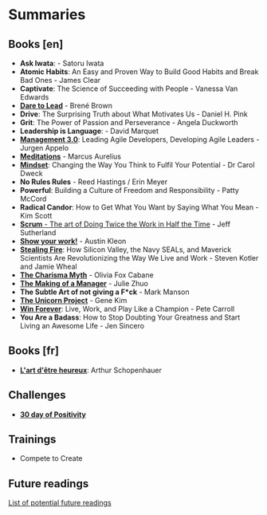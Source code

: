 # Summaries

## Books [en]
* __Ask Iwata__: - Satoru Iwata
* __Atomic Habits__: An Easy and Proven Way to Build Good Habits and Break Bad Ones - James Clear
* __Captivate__: The Science of Succeeding with People - Vanessa Van Edwards
* [__Dare to Lead__](books/dare_to_lead.md) - Brené Brown
* __Drive__: The Surprising Truth about What Motivates Us - Daniel H. Pink
* __Grit__: The Power of Passion and Perseverance - Angela Duckworth
* __Leadership is Language__: - David Marquet
* [__Management 3.0__](/books/management30.md): Leading Agile Developers, Developing Agile Leaders - Jurgen Appelo
* [__Meditations__](/books/meditations.md) - Marcus Aurelius
* [__Mindset__](/books/mindset.md): Changing the Way You Think to Fulfil Your Potential - Dr Carol Dweck
* __No Rules Rules__ - Reed Hastings / Erin Meyer
* __Powerful__: Building a Culture of Freedom and Responsibility - Patty McCord
* __Radical Candor__: How to Get What You Want by Saying What You Mean - Kim Scott
* [__Scrum__ - The art of Doing Twice the Work in Half the Time](/books/scrum_the_art_of_doing_twice_the_work_in_half_the_time.md) - Jeff Sutherland
* [__Show your work!__](/books/show_your_work.md) - Austin Kleon
* [__Stealing Fire__](/books/stealing_fire.md): How Silicon Valley, the Navy SEALs, and Maverick Scientists Are Revolutionizing the Way We Live and Work - Steven Kotler and Jamie Wheal
* [__The Charisma Myth__](/books/the_charisma_myth.md) - Olivia Fox Cabane
* [__The Making of a Manager__](books/the_making_of_a_manager.md) - Julie Zhuo
* __The Subtle Art of not giving a F*ck__ - Mark Manson
* [__The Unicorn Project__](/books/the_unicorn_project.md) - Gene Kim
* [__Win Forever__](/books/win_forever.md): Live, Work, and Play Like a Champion - Pete Carroll
* __You Are a Badass__: How to Stop Doubting Your Greatness and Start Living an Awesome Life - Jen Sincero

## Books [fr]

* [__L'art d'être heureux__](books/lart_detre_heureux.md): Arthur Schopenhauer


## Challenges
* [__30 day of Positivity__](/challenges/30_day_positivity.md)

## Trainings

- Compete to Create

## Future readings
[List of potential future readings](./next.md)
